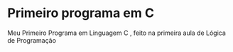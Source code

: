 # Primeiro programa em C
 Meu Primeiro Programa em Linguagem C , feito na primeira aula de Lógica de Programação
